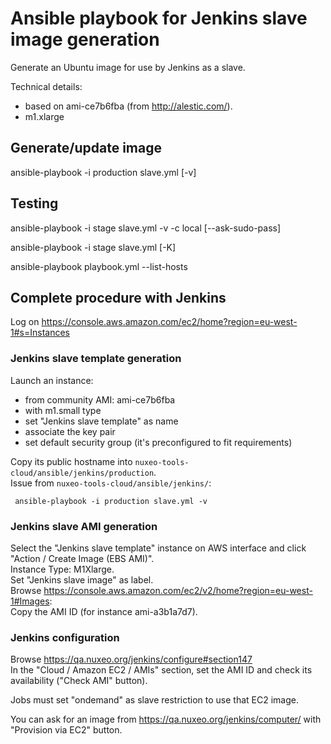 # Ansible playbook for Jenkins slave image generation

Generate an Ubuntu image for use by Jenkins as a slave.

Technical details:

 - based on ami-ce7b6fba (from http://alestic.com/).
 - m1.xlarge

## Generate/update image

ansible-playbook -i production slave.yml [-v]

## Testing

ansible-playbook -i stage slave.yml -v -c local [--ask-sudo-pass]

ansible-playbook -i stage slave.yml [-K]

ansible-playbook playbook.yml --list-hosts

## Complete procedure with Jenkins

Log on https://console.aws.amazon.com/ec2/home?region=eu-west-1#s=Instances

### Jenkins slave template generation

Launch an instance:

 - from community AMI: ami-ce7b6fba 
 - with m1.small type
 - set "Jenkins slave template" as name
 - associate the key pair
 - set default security group (it's preconfigured to fit requirements)
 
Copy its public hostname into `nuxeo-tools-cloud/ansible/jenkins/production`.  
Issue from `nuxeo-tools-cloud/ansible/jenkins/`:

     ansible-playbook -i production slave.yml -v
     
### Jenkins slave AMI generation

Select the "Jenkins slave template" instance on AWS interface and click "Action / Create Image (EBS AMI)".  
Instance Type: M1Xlarge.  
Set "Jenkins slave image" as label.  
Browse https://console.aws.amazon.com/ec2/v2/home?region=eu-west-1#Images:  
Copy the AMI ID (for instance ami-a3b1a7d7).

### Jenkins configuration

Browse https://qa.nuxeo.org/jenkins/configure#section147  
In the "Cloud / Amazon EC2 / AMIs" section, set the AMI ID and check its availability ("Check AMI" button).
 


Jobs must set "ondemand" as slave restriction to use that EC2 image.


You can ask for an image from https://qa.nuxeo.org/jenkins/computer/ with "Provision via EC2" button.

